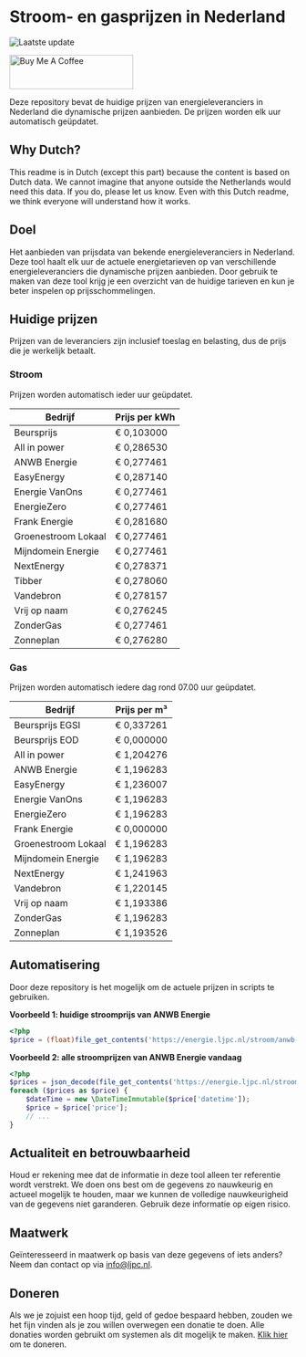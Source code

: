 # Stroom- en gasprijzen in Nederland

![Laatste update](https://img.shields.io/badge/laatste%20update-2024--01--08%2011%3A00%20CET-brightgreen)

<a href="https://www.buymeacoffee.com/Lars-" target="_blank"><img src="https://cdn.buymeacoffee.com/buttons/v2/default-orange.png" alt="Buy Me A Coffee" height="60" style="height: 60px !important;width: 217px !important;" ></a>

Deze repository bevat de huidige prijzen van energieleveranciers in Nederland die dynamische prijzen aanbieden. De prijzen worden elk uur automatisch geüpdatet.

## Why Dutch?

This readme is in Dutch (except this part) because the content is based on Dutch data. We cannot imagine that anyone outside the Netherlands would need this data. If you do, please let us know. Even with this Dutch readme, we think
everyone will understand how it works.

## Doel

Het aanbieden van prijsdata van bekende energieleveranciers in Nederland. Deze tool haalt elk uur de actuele energietarieven op van verschillende energieleveranciers die dynamische prijzen aanbieden. Door gebruik te maken van deze tool
krijg je een overzicht van de huidige tarieven en kun je beter inspelen op prijsschommelingen.

## Huidige prijzen

Prijzen van de leveranciers zijn inclusief toeslag en belasting, dus de prijs die je werkelijk betaalt.

### Stroom

Prijzen worden automatisch ieder uur geüpdatet.

 Bedrijf | Prijs per kWh 
---------|---------------
Beursprijs | € 0,103000
All in power | € 0,286530
ANWB Energie | € 0,277461
EasyEnergy | € 0,287140
Energie VanOns | € 0,277461
EnergieZero | € 0,277461
Frank Energie | € 0,281680
Groenestroom Lokaal | € 0,277461
Mijndomein Energie | € 0,277461
NextEnergy | € 0,278371
Tibber | € 0,278060
Vandebron | € 0,278157
Vrij op naam | € 0,276245
ZonderGas | € 0,277461
Zonneplan | € 0,276280


### Gas

Prijzen worden automatisch iedere dag rond 07.00 uur geüpdatet.

 Bedrijf | Prijs per m³ 
---------|--------------
Beursprijs EGSI | € 0,337261
Beursprijs EOD | € 0,000000
All in power | € 1,204276
ANWB Energie | € 1,196283
EasyEnergy | € 1,236007
Energie VanOns | € 1,196283
EnergieZero | € 1,196283
Frank Energie | € 0,000000
Groenestroom Lokaal | € 1,196283
Mijndomein Energie | € 1,196283
NextEnergy | € 1,241963
Vandebron | € 1,220145
Vrij op naam | € 1,193386
ZonderGas | € 1,196283
Zonneplan | € 1,193526


## Automatisering

Door deze repository is het mogelijk om de actuele prijzen in scripts te gebruiken.

**Voorbeeld 1: huidige stroomprijs van ANWB Energie**

```php
<?php
$price = (float)file_get_contents('https://energie.ljpc.nl/stroom/anwb-energie-nu.txt');

```

**Voorbeeld 2: alle stroomprijzen van ANWB Energie vandaag**

```php
<?php
$prices = json_decode(file_get_contents('https://energie.ljpc.nl/stroom/all-in-power-vandaag.json'),true);
foreach ($prices as $price) {
    $dateTime = new \DateTimeImmutable($price['datetime']);
    $price = $price['price'];
    // ...
}
```

## Actualiteit en betrouwbaarheid

Houd er rekening mee dat de informatie in deze tool alleen ter referentie wordt verstrekt. We doen ons best om de gegevens zo nauwkeurig en actueel mogelijk te houden, maar we kunnen de volledige nauwkeurigheid van de gegevens niet
garanderen. Gebruik deze informatie op eigen risico.

## Maatwerk

Geïnteresseerd in maatwerk op basis van deze gegevens of iets anders? Neem dan contact op
via [info@ljpc.nl](mailto:info@ljpc.nl?subject=Energie%20prijzen).

## Doneren

Als we je zojuist een hoop tijd, geld of gedoe bespaard hebben, zouden we het fijn vinden als je zou willen overwegen een
donatie te doen. Alle donaties worden gebruikt om systemen als dit mogelijk te
maken. [Klik hier](https://www.buymeacoffee.com/Lars-) om te doneren.
